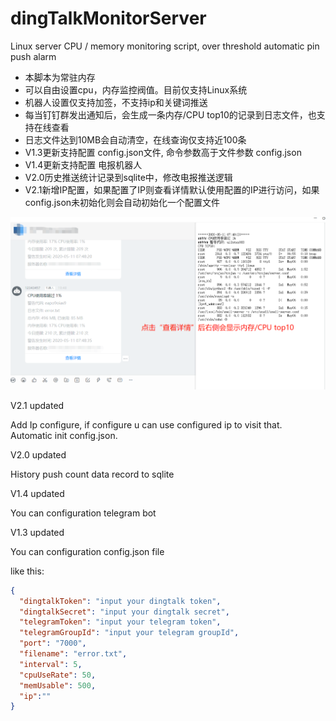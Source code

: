 # dingTalkMonitorServer
Linux server CPU / memory monitoring script, over threshold automatic pin push alarm

- 本脚本为常驻内存
- 可以自由设置cpu，内存监控阀值。目前仅支持Linux系统
- 机器人设置仅支持加签，不支持ip和关键词推送
- 每当钉钉群发出通知后，会生成一条内存/CPU top10的记录到日志文件，也支持在线查看
- 日志文件达到10MB会自动清空，在线查询仅支持近100条
- V1.3更新支持配置 config.json文件, 命令参数高于文件参数 config.json
- V1.4更新支持配置 电报机器人
- V2.0历史推送统计记录到sqlite中，修改电报推送逻辑
- V2.1新增IP配置，如果配置了IP则查看详情默认使用配置的IP进行访问，如果config.json未初始化则会自动初始化一个配置文件

![推送Demo](https://github.com/jackwong7/dingTalkMonitorServer/blob/master/images/demo1.png?raw=true "推送样例")

V2.1 updated

Add Ip configure, if configure u can use configured ip to visit that.
Automatic init config.json.

V2.0 updated

History push count data record to sqlite

V1.4 updated

You can configuration telegram bot

V1.3 updated

You can configuration config.json file

like this:

```json
{
  "dingtalkToken": "input your dingtalk token",
  "dingtalkSecret": "input your dingtalk secret",
  "telegramToken": "input your telegram token",
  "telegramGroupId": "input your telegram groupId",
  "port": "7000",
  "filename": "error.txt",
  "interval": 5,
  "cpuUseRate": 50,
  "memUsable": 500,
  "ip":""
}
```

